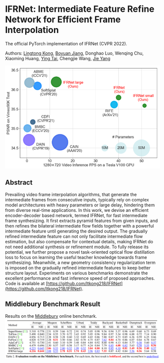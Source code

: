 # IFRNet: Intermediate Feature Refine Network for Efficient Frame Interpolation
The official PyTorch implementation of IFRNet (CVPR 2022).

Authors: [Lingtong Kong](https://scholar.google.com.hk/citations?user=KKzKc_8AAAAJ&hl=zh-CN), [Boyuan Jiang](https://byjiang.com/), Donghao Luo, Wenqing Chu, Xiaoming Huang, [Ying Tai](https://tyshiwo.github.io/), Chengjie Wang, [Jie Yang](http://www.pami.sjtu.edu.cn/jieyang)

![](./figures/benchmark.png)

## Abstract
Prevailing video frame interpolation algorithms, that generate the intermediate frames from consecutive inputs, typically rely on complex model architectures with heavy parameters or large delay, hindering them from diverse real-time applications. In this work, we devise an efficient encoder-decoder based network, termed IFRNet, for fast intermediate frame synthesizing. It first extracts pyramid features from given inputs, and then refines the bilateral intermediate flow fields together with a powerful intermediate feature until generating the desired output. The gradually refined intermediate feature can not only facilitate intermediate flow estimation, but also compensate for contextual details, making IFRNet do not need additional synthesis or refinement module. To fully release its potential, we further propose a novel task-oriented optical flow distillation loss to focus on learning the useful teacher knowledge towards frame synthesizing. Meanwhile, a new geometry consistency regularization term is imposed on the gradually refined intermediate features to keep better structure layout. Experiments on various benchmarks demonstrate the excellent performance and fast inference speed of proposed approaches. Code is available at [https://github.com/ltkong218/IFRNet](https://github.com/ltkong218/IFRNet).


## Middlebury Benchmark Result
Results on the [Middlebury](https://vision.middlebury.edu/flow/eval/results/results-i1.php) online benchmark.
![](./figures/middlebury.png)


